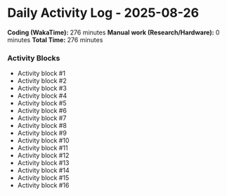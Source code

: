 # Daily Activity Log - 2025-08-26

**Coding (WakaTime):** 276 minutes
**Manual work (Research/Hardware):** 0 minutes
**Total Time:** 276 minutes

### Activity Blocks
- Activity block #1
- Activity block #2
- Activity block #3
- Activity block #4
- Activity block #5
- Activity block #6
- Activity block #7
- Activity block #8
- Activity block #9
- Activity block #10
- Activity block #11
- Activity block #12
- Activity block #13
- Activity block #14
- Activity block #15
- Activity block #16
